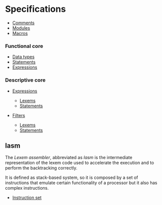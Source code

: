 # Specifications

- [Comments](comments.md)
- [Modules](modules.md)
- [Macros](macros.md)

### Functional core

- [Data types](functional/types.md)
- [Statements](functional/statements.md)
- [Expressions](functional/expressions.md)

### Descriptive core

- [Expressions](descriptive/expressions.md)
  - [Lexems](descriptive/expressions/lexemes.md)
  - [Statements](descriptive/expressions/statements.md)

- [Filters](descriptive/filters.md)
  - [Lexems](descriptive/filters/lexemes.md)
  - [Statements](descriptive/filters/statements.md)

## lasm

The _Lexem assembler_, abbreviated as _lasm_ is the intermediate representation of the lexem code used to accelerate the execution and to perform the backtracking correctly.

It is defined as stack-based system, so it is composed by a set of instructions that emulate certain functionality of a processor but it also has complex instructions.

- [Instruction set](lasm/instructions.md)
